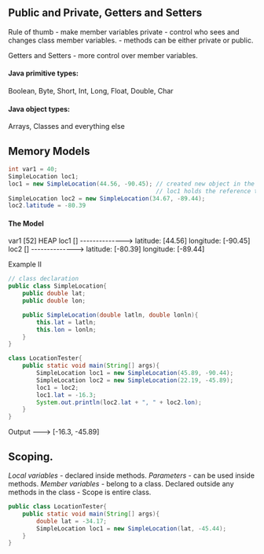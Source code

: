 ## Public and Private, Getters and Setters
Rule of thumb - make member variables private - control who sees and changes class member variables.
              - methods can be either private or public.

Getters and Setters - more control over member variables.

#### Java primitive types:
Boolean, Byte, Short, Int, Long, Float, Double, Char

#### Java object types:
Arrays, Classes and everything else

## Memory Models
```java
int var1 = 40;
SimpleLocation loc1;
loc1 = new SimpleLocation(44.56, -90.45); // created new object in the heap referenced with an address
                                          // loc1 holds the reference to the object - the address to the newly created object in heap
SimpleLocation loc2 = new SimpleLocation(34.67, -89.44);
loc2.latitude = -80.39
```
#### The Model
var1 [52]                       HEAP
loc1 [] --------------> latitude:   [44.56] 
                        longitude:  [-90.45]
loc2 [] --------------> latitude:   [-80.39]
                        longitude:  [-89.44]

Example II
```java
// class declaration
public class SimpleLocation{
    public double lat;
    public double lon;

    public SimpleLocation(double latln, double lonln){
        this.lat = latln;
        this.lon = lonln;
    }
}

class LocationTester{
    public static void main(String[] args){
        SimpleLocation loc1 = new SimpleLocation(45.89, -90.44);
        SimpleLocation loc2 = new SimpleLocation(22.19, -45.89);
        loc1 = loc2;
        loc1.lat = -16.3;
        System.out.println(loc2.lat + ", " + loc2.lon);
    }
}
```

Output ---> [-16.3, -45.89]

## Scoping.
*Local variables* - declared inside methods.
*Parameters* - can be used inside methods.
*Member variables*  - belong to a class. Declared outside any methods in the class
                    - Scope is entire class.

```java
public class LocationTester{
    public static void main(String[] args){
        double lat = -34.17;
        SimpleLocation loc1 = new SimpleLocation(lat, -45.44);
    }
}
```
